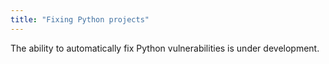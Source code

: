 ```yaml
---
title: "Fixing Python projects"
---
```


The ability to automatically fix Python vulnerabilities is under development.
